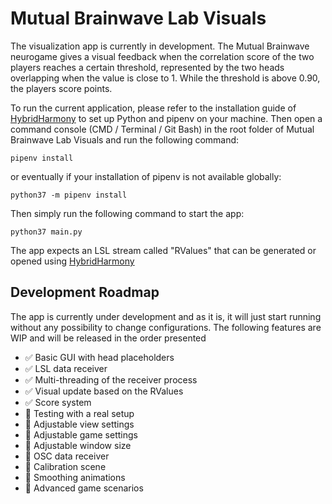 
# Mutual Brainwave Lab Visuals

The visualization app is currently in development. The Mutual Brainwave neurogame gives a visual feedback when the
correlation score of the two players reaches a certain threshold, represented by the two heads overlapping when the value is close to 1.
While the threshold is above 0.90, the players score points.

To run the current application, please refer to the installation guide of [HybridHarmony](https://github.com/RhythmsOfRelating/HybridHarmony/blob/master/README.md) 
to set up Python and pipenv on your machine.
Then open a command console (CMD / Terminal / Git Bash) in the root folder of Mutual Brainwave Lab Visuals and run the following command:

`pipenv install`

or eventually if your installation of pipenv is not available globally:

`python37 -m pipenv install`

Then simply run the following command to start the app:

`python37 main.py`

The app expects an LSL stream called "RValues" that can be generated or opened using [HybridHarmony](https://github.com/RhythmsOfRelating/HybridHarmony)

## Development Roadmap ##
The app is currently under development and as it is, it will just start running without any possibility to change configurations.
The following features are WIP and will be released in the order presented

- :white_check_mark: Basic GUI with head placeholders
- :white_check_mark: LSL data receiver
- :white_check_mark: Multi-threading of the receiver process
- :white_check_mark: Visual update based on the RValues
- :white_check_mark: Score system
- :construction: Testing with a real setup
- :construction: Adjustable view settings
- :construction: Adjustable game settings
- :construction: Adjustable window size
- :construction: OSC data receiver
- :construction: Calibration scene
- :construction: Smoothing animations
- :construction: Advanced game scenarios
